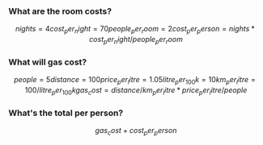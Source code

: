 ### What are the room costs?

```math
nights = 4
cost_per_night = 70
people_per_room = 2

cost_per_person = nights * cost_per_night / people_per_room
```

### What will gas cost?
```math
people = 5
distance = 100
price_per_litre = 1.05
litre_per_100k = 10
km_per_litre = 100 / litre_per_100k

gas_cost = distance / km_per_litre * price_per_litre / people
```

### What's the total per person?

```math
gas_cost + cost_per_person
```
